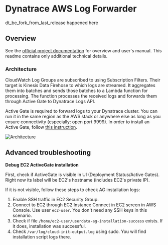 # Dynatrace AWS Log Forwarder

dt_be_fork_from_last_release happened here

## Overview
See the [official project documentation](https://www.dynatrace.com/support/help/technology-support/cloud-platforms/amazon-web-services/aws-log-forwarder/) for overview and user's manual. This readme contains only additional technical details.

### Architecture

CloudWatch Log Groups are subscribed to using Subscription Filters. Their target is Kinesis Data Firehose to which logs are streamed. It aggregates them into batches and sends those batches to a Lambda function for processing. The function processes the received logs and forwards them through Active Gate to Dynatrace Logs API.

Active Gate is required to forward logs to your Dynatrace cluster. You can run it in the same region as the AWS stack or anywhere else as long as you ensure connectivity (especially: open port 9999). In order to install an Active Gate, follow [this instruction](https://www.dynatrace.com/support/help/setup-and-configuration/dynatrace-activegate/installation/install-an-environment-activegate/).

![Architecture](./img/architecture.png)


## Advanced troubleshooting

**Debug EC2 ActiveGate installation**

First, check if ActiveGate is visible in UI (Deployment Status/Active Gates). Right now its label will be EC2's hostname (includes EC2's private IP).

If it is not visible, follow these steps to check AG installation logs:

1. Enable SSH traffic in EC2 Security Group.
2. Connect to EC2 through EC2 Instance Connect in EC2 screen in AWS Console. Use user `ec2-user`. You don't need any SSH keys in this scenario.
3. Check if file `/home/ec2-user/userdata-ag-installation-success` exists. If it does, installation was successful.
4. Check `/var/log/cloud-init-output.log` using sudo. You will find installation script logs there.
